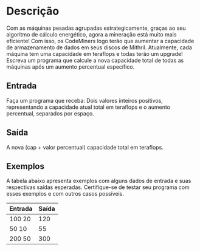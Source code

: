 # Descrição
Com as máquinas pesadas agrupadas estrategicamente, graças ao seu algoritmo de cálculo energético, agora a mineração está muito mais eficiente! Com isso, os CodeMiners logo terão que aumentar a capacidade de armazenamento de dados em seus discos de Mithril. Atualmente, cada máquina tem uma capacidade em teraflops e todas terão um upgrade! Escreva um programa que calcule a nova capacidade total de todas as máquinas após um aumento percentual específico.

## Entrada
Faça um programa que receba:
Dois valores inteiros positivos, representando a capacidade atual total em teraflops e o aumento percentual, separados por espaço.

## Saída
A nova (cap + valor percentual) capacidade total em teraflops.

## Exemplos
A tabela abaixo apresenta exemplos com alguns dados de entrada e suas respectivas saídas esperadas. Certifique-se de testar seu programa com esses exemplos e com outros casos possíveis.

Entrada	| Saída
-|-
100 20  |	120
50 10   |	55
200 50  |	300
